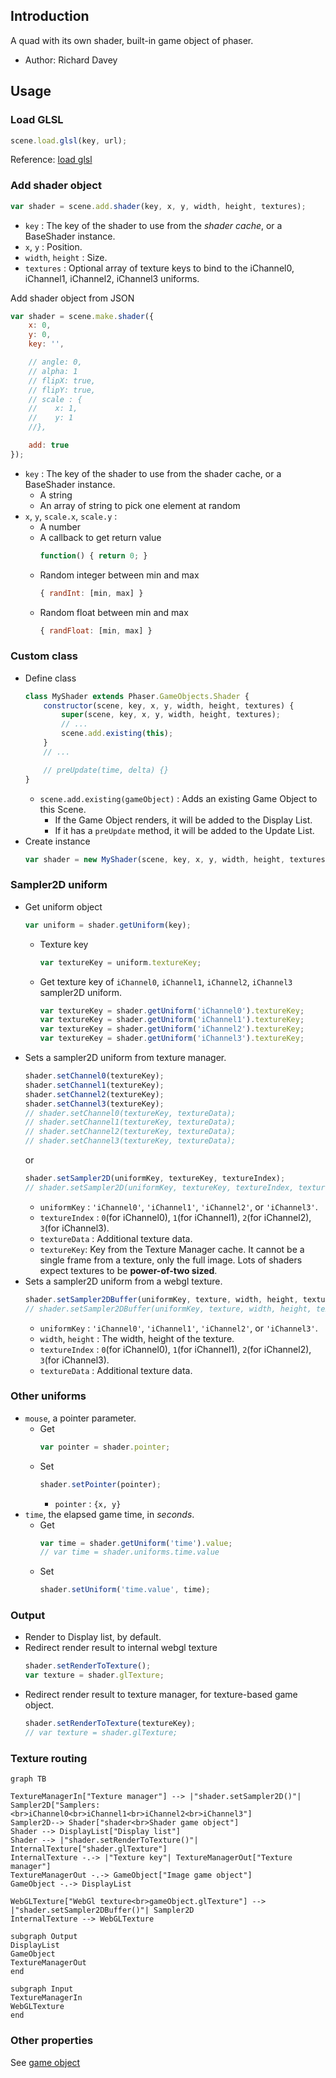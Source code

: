 ## Introduction

A quad with its own shader, built-in game object of phaser.

- Author: Richard Davey

## Usage

### Load GLSL

```javascript
scene.load.glsl(key, url);
```

Reference: [load glsl](loader.md#glsl)

### Add shader object

```javascript
var shader = scene.add.shader(key, x, y, width, height, textures);
```

- `key` : The key of the shader to use from the *shader cache*, or a BaseShader instance.
- `x`, `y` : Position.
- `width`, `height` : Size.
- `textures` : Optional array of texture keys to bind to the iChannel0, iChannel1, iChannel2, iChannel3 uniforms.

Add shader object from JSON

```javascript
var shader = scene.make.shader({
    x: 0,
    y: 0,
    key: '',

    // angle: 0,
    // alpha: 1
    // flipX: true,
    // flipY: true,
    // scale : {
    //    x: 1,
    //    y: 1
    //},

    add: true
});
```

- `key` : The key of the shader to use from the shader cache, or a BaseShader instance.
    - A string
    - An array of string to pick one element at random
- `x`, `y`, `scale.x`, `scale.y` :
    - A number
    - A callback to get return value
        ```javascript
        function() { return 0; }
        ```
    - Random integer between min and max
        ```javascript
        { randInt: [min, max] }
        ```
    - Random float between min and max
        ```javascript
        { randFloat: [min, max] }
        ```

### Custom class

- Define class
    ```javascript
    class MyShader extends Phaser.GameObjects.Shader {
        constructor(scene, key, x, y, width, height, textures) {
            super(scene, key, x, y, width, height, textures);
            // ...
            scene.add.existing(this);
        }
        // ...

        // preUpdate(time, delta) {}
    }
    ```
    - `scene.add.existing(gameObject)` : Adds an existing Game Object to this Scene.
        - If the Game Object renders, it will be added to the Display List.
        - If it has a `preUpdate` method, it will be added to the Update List.
- Create instance
    ```javascript
    var shader = new MyShader(scene, key, x, y, width, height, textures);
    ```

### Sampler2D uniform

- Get uniform object
    ```javascript
    var uniform = shader.getUniform(key);
    ```
    - Texture key
        ```javascript
        var textureKey = uniform.textureKey;
        ```
    - Get texture key of `iChannel0`, `iChannel1`, `iChannel2`, `iChannel3` sampler2D uniform.
        ```javascript
        var textureKey = shader.getUniform('iChannel0').textureKey;
        var textureKey = shader.getUniform('iChannel1').textureKey;
        var textureKey = shader.getUniform('iChannel2').textureKey;
        var textureKey = shader.getUniform('iChannel3').textureKey;
        ```
- Sets a sampler2D uniform from texture manager.
    ```javascript
    shader.setChannel0(textureKey);
    shader.setChannel1(textureKey);
    shader.setChannel2(textureKey);
    shader.setChannel3(textureKey);
    // shader.setChannel0(textureKey, textureData);
    // shader.setChannel1(textureKey, textureData);
    // shader.setChannel2(textureKey, textureData);
    // shader.setChannel3(textureKey, textureData);
    ```
    or
    ```javascript
    shader.setSampler2D(uniformKey, textureKey, textureIndex);
    // shader.setSampler2D(uniformKey, textureKey, textureIndex, textureData);
    ```
    - `uniformKey` : `'iChannel0'`, `'iChannel1'`, `'iChannel2'`, or `'iChannel3'`.
    - `textureIndex` : `0`(for iChannel0), `1`(for iChannel1), `2`(for iChannel2), `3`(for iChannel3).
    - `textureData` : Additional texture data.
    - `textureKey`: Key from the Texture Manager cache. It cannot be a single frame from a texture, only the full image. Lots of shaders expect textures to be **power-of-two sized**.
- Sets a sampler2D uniform from a webgl texture.
    ```javascript
    shader.setSampler2DBuffer(uniformKey, texture, width, height, textureIndex);
    // shader.setSampler2DBuffer(uniformKey, texture, width, height, textureIndex, textureData);
    ```
    - `uniformKey` : `'iChannel0'`, `'iChannel1'`, `'iChannel2'`, or `'iChannel3'`.
    - `width`, `height` : The width, height of the texture.
    - `textureIndex` : `0`(for iChannel0), `1`(for iChannel1), `2`(for iChannel2), `3`(for iChannel3).
    - `textureData` : Additional texture data.

### Other uniforms

- `mouse`, a pointer parameter.
    - Get
        ```javascript
        var pointer = shader.pointer;
        ```
    - Set
        ```javascript
        shader.setPointer(pointer);
        ```
        - `pointer` : `{x, y}`
- `time`, the elapsed game time, in *seconds*.
    - Get
        ```javascript
        var time = shader.getUniform('time').value;
        // var time = shader.uniforms.time.value
        ```
    - Set
        ```javascript
        shader.setUniform('time.value', time);
        ```

### Output

- Render to Display list, by default.
- Redirect render result to internal webgl texture
    ```javascript
    shader.setRenderToTexture();
    var texture = shader.glTexture;
    ```
- Redirect render result to texture manager, for texture-based game object.
    ```javascript
    shader.setRenderToTexture(textureKey);
    // var texture = shader.glTexture;
    ```

### Texture routing

```mermaid
graph TB

TextureManagerIn["Texture manager"] --> |"shader.setSampler2D()"| Sampler2D["Samplers:<br>iChannel0<br>iChannel1<br>iChannel2<br>iChannel3"]
Sampler2D--> Shader["shader<br>Shader game object"]
Shader --> DisplayList["Display list"]
Shader --> |"shader.setRenderToTexture()"| InternalTexture["shader.glTexture"]
InternalTexture -.-> |"Texture key"| TextureManagerOut["Texture manager"]
TextureManagerOut -.-> GameObject["Image game object"]
GameObject -.-> DisplayList

WebGLTexture["WebGl texture<br>gameObject.glTexture"] --> |"shader.setSampler2DBuffer()"| Sampler2D
InternalTexture --> WebGLTexture

subgraph Output
DisplayList
GameObject
TextureManagerOut
end

subgraph Input
TextureManagerIn
WebGLTexture
end
```

### Other properties

See [game object](gameobject.md)

